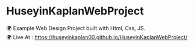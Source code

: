 # HuseyinKaplanWebProject

🌍 Example Web Design Project built with Html, Css, JS. <br> 
🌍 Live At : https://huseyinkaplan00.github.io/HuseyinKaplanWebProject/
